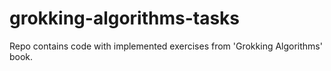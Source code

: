 # grokking-algorithms-tasks
Repo contains code with implemented exercises from 'Grokking Algorithms' book.

